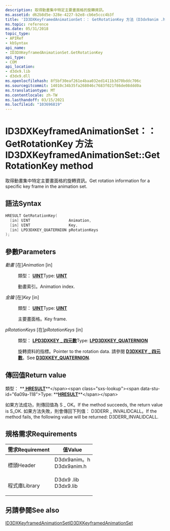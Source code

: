 ```yaml
---
description: 取得動畫集中特定主要畫面格的旋轉資訊。
ms.assetid: d62b8d5e-328e-4227-b2e8-cb6e5ccc4b3f
title: 'ID3DXKeyframedAnimationSet：： GetRotationKey 方法 (D3dx9anim .h) '
ms.topic: reference
ms.date: 05/31/2018
topic_type:
- APIRef
- kbSyntax
api_name:
- ID3DXKeyframedAnimationSet.GetRotationKey
api_type:
- COM
api_location:
- d3dx9.lib
- d3dx9.dll
ms.openlocfilehash: 8f5bf30eaf261e4baa032ed1411b3d70bddc706c
ms.sourcegitcommit: 14010c34b35fa268046c7683f021f86de08ddd0a
ms.translationtype: MT
ms.contentlocale: zh-TW
ms.lasthandoff: 03/15/2021
ms.locfileid: "103696819"
---
```

# <a name="id3dxkeyframedanimationsetgetrotationkey-method"></a><span data-ttu-id="6a09a-103">ID3DXKeyframedAnimationSet：： GetRotationKey 方法</span><span class="sxs-lookup"><span data-stu-id="6a09a-103">ID3DXKeyframedAnimationSet::GetRotationKey method</span></span>

<span data-ttu-id="6a09a-104">取得動畫集中特定主要畫面格的旋轉資訊。</span><span class="sxs-lookup"><span data-stu-id="6a09a-104">Get rotation information for a specific key frame in the animation set.</span></span>

## <a name="syntax"></a><span data-ttu-id="6a09a-105">語法</span><span class="sxs-lookup"><span data-stu-id="6a09a-105">Syntax</span></span>


```C++
HRESULT GetRotationKey(
  [in] UINT                 Animation,
  [in] UINT                 Key,
  [in] LPD3DXKEY_QUATERNION pRotationKeys
);
```



## <a name="parameters"></a><span data-ttu-id="6a09a-106">參數</span><span class="sxs-lookup"><span data-stu-id="6a09a-106">Parameters</span></span>

<dl> <dt>

<span data-ttu-id="6a09a-107">*動畫* \[在\]</span><span class="sxs-lookup"><span data-stu-id="6a09a-107">*Animation* \[in\]</span></span>
</dt> <dd>

<span data-ttu-id="6a09a-108">類型： **[ **UINT**](../winprog/windows-data-types.md)**</span><span class="sxs-lookup"><span data-stu-id="6a09a-108">Type: **[**UINT**](../winprog/windows-data-types.md)**</span></span>

<span data-ttu-id="6a09a-109">動畫索引。</span><span class="sxs-lookup"><span data-stu-id="6a09a-109">Animation index.</span></span>

</dd> <dt>

<span data-ttu-id="6a09a-110">*金鑰* \[在\]</span><span class="sxs-lookup"><span data-stu-id="6a09a-110">*Key* \[in\]</span></span>
</dt> <dd>

<span data-ttu-id="6a09a-111">類型： **[ **UINT**](../winprog/windows-data-types.md)**</span><span class="sxs-lookup"><span data-stu-id="6a09a-111">Type: **[**UINT**](../winprog/windows-data-types.md)**</span></span>

<span data-ttu-id="6a09a-112">主要畫面格。</span><span class="sxs-lookup"><span data-stu-id="6a09a-112">Key frame.</span></span>

</dd> <dt>

<span data-ttu-id="6a09a-113">*pRotationKeys* \[在\]</span><span class="sxs-lookup"><span data-stu-id="6a09a-113">*pRotationKeys* \[in\]</span></span>
</dt> <dd>

<span data-ttu-id="6a09a-114">類型： **[ **LPD3DXKEY \_ 四元數**](d3dxkey-quaternion.md)**</span><span class="sxs-lookup"><span data-stu-id="6a09a-114">Type: **[**LPD3DXKEY\_QUATERNION**](d3dxkey-quaternion.md)**</span></span>

<span data-ttu-id="6a09a-115">旋轉資料的指標。</span><span class="sxs-lookup"><span data-stu-id="6a09a-115">Pointer to the rotation data.</span></span> <span data-ttu-id="6a09a-116">請參閱 [**D3DXKEY \_ 四元數**](d3dxkey-quaternion.md)。</span><span class="sxs-lookup"><span data-stu-id="6a09a-116">See [**D3DXKEY\_QUATERNION**](d3dxkey-quaternion.md).</span></span>

</dd> </dl>

## <a name="return-value"></a><span data-ttu-id="6a09a-117">傳回值</span><span class="sxs-lookup"><span data-stu-id="6a09a-117">Return value</span></span>

<span data-ttu-id="6a09a-118">類型： **[ **HRESULT**](https://msdn.microsoft.com/library/Bb401631(v=MSDN.10).aspx)**</span><span class="sxs-lookup"><span data-stu-id="6a09a-118">Type: **[**HRESULT**](https://msdn.microsoft.com/library/Bb401631(v=MSDN.10).aspx)**</span></span>

<span data-ttu-id="6a09a-119">如果方法成功，則傳回值為 S \_ OK。</span><span class="sxs-lookup"><span data-stu-id="6a09a-119">If the method succeeds, the return value is S\_OK.</span></span> <span data-ttu-id="6a09a-120">如果方法失敗，則會傳回下列值： D3DERR \_ INVALIDCALL。</span><span class="sxs-lookup"><span data-stu-id="6a09a-120">If the method fails, the following value will be returned: D3DERR\_INVALIDCALL.</span></span>

## <a name="requirements"></a><span data-ttu-id="6a09a-121">規格需求</span><span class="sxs-lookup"><span data-stu-id="6a09a-121">Requirements</span></span>



| <span data-ttu-id="6a09a-122">需求</span><span class="sxs-lookup"><span data-stu-id="6a09a-122">Requirement</span></span> | <span data-ttu-id="6a09a-123">值</span><span class="sxs-lookup"><span data-stu-id="6a09a-123">Value</span></span> |
|--------------------|----------------------------------------------------------------------------------------|
| <span data-ttu-id="6a09a-124">標頭</span><span class="sxs-lookup"><span data-stu-id="6a09a-124">Header</span></span><br/>  | <dl> <span data-ttu-id="6a09a-125"><dt>D3dx9anim。h</dt></span><span class="sxs-lookup"><span data-stu-id="6a09a-125"><dt>D3dx9anim.h</dt></span></span> </dl> |
| <span data-ttu-id="6a09a-126">程式庫</span><span class="sxs-lookup"><span data-stu-id="6a09a-126">Library</span></span><br/> | <dl> <span data-ttu-id="6a09a-127"><dt>D3dx9 .lib</dt></span><span class="sxs-lookup"><span data-stu-id="6a09a-127"><dt>D3dx9.lib</dt></span></span> </dl>   |



## <a name="see-also"></a><span data-ttu-id="6a09a-128">另請參閱</span><span class="sxs-lookup"><span data-stu-id="6a09a-128">See also</span></span>

<dl> <dt>

[<span data-ttu-id="6a09a-129">ID3DXKeyframedAnimationSet</span><span class="sxs-lookup"><span data-stu-id="6a09a-129">ID3DXKeyframedAnimationSet</span></span>](id3dxkeyframedanimationset.md)
</dt> </dl>

 

 
